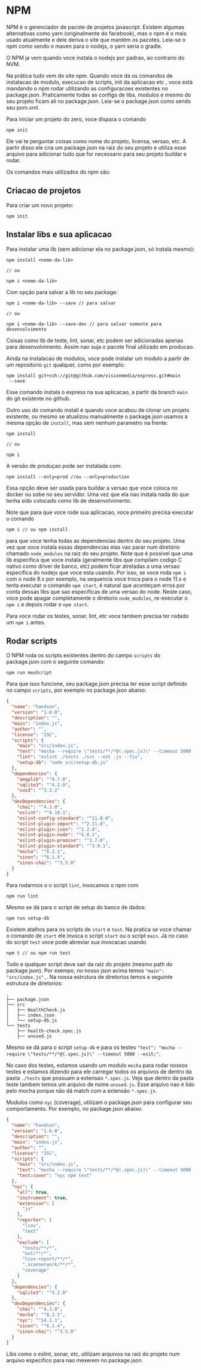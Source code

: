 # NPM

NPM é o gerenciador de pacote de projetos javascript. Existem algumas alternativas como yarn (originalmente do facebook), mas o npm é o mais usado atualmente e dele deriva o site que mantém os pacotes. Leia-se o npm como sendo o maven para o nodejs, o yarn seria o gradle.

O NPM ja vem quando voce instala o nodejs por padrao, ao contrario do NVM.

Na prática tudo vem do site npm. Quando voce da os comandos de instalacao de modulo, execucao de scripts, init da aplicacao etc , voce está mandando o npm rodar utilizando as configuracoes existentes no package.json. Praticamente todas as configs de libs, modulos e mesmo do seu projeto ficam ali no package.json. Leia-se o package.json como sendo seu pom.xml.

Para iniciar um projeto do zero, voce dispara o comando

```
npm init
```

Ele vai te perguntar coisas como nome do projeto, licensa, versao, etc. A partir disso ele cria um package.json na raiz do seu projeto e utiliza esse arquivo para adicionar tudo que for necessario para seu projeto buildar e rodar.

Os comandos mais utilizados do npm são:

## Criacao de projetos

Para criar um novo projeto:

```
npm init
```

## Instalar libs e sua aplicacao

Para instalar uma lib (sem adicionar ela no package.json, só instala mesmo):
```
npm install <nome-da-lib>

// ou

npm i <nome-da-lib>
```

Com opção para salvar a lib no seu package:

```
npm i <nome-da-lib> --save // para salvar

// ou

npm i <nome-da-lib> --save-dev // para salvar somente para desenvolvimento
```

Coisas como lib de teste, lint, sonar, etc podem ser adicionadas apenas para desenvolvimento. Assim nao suja o pacote final utilizado em producao.

Ainda na instalacao de modulos, voce pode instalar um modulo a partir de um repositorio `git` qualquer, como por exemplo:

```
npm install git+ssh://git@github.com/visionmedia/express.git#main
 --save
```

Esse comando instala o express na sua aplicacao, a partir da branch `main` do git existente no github.

Outro uso do comando install é quando voce acabou de clonar um projeto existente, ou mesmo se atualizou manualmente o package.json usamos a mesma opção de `install`, mas sem nenhum parametro na frente:

```
npm install

// ou

npm i
```

A versão de produçao pode ser instalada com:

```
npm install --only=prod //ou --only=production
```

Essa opção deve ser usada para buildar a versao que voce coloca no docker ou sobe no seu servidor. Uma vez que ela nao instala nada do que tenha sido colocado como lib de desenvolvimento.

Note que para que voce rode sua aplicacao, voce primeiro precisa executar o comando

```
npm i // ou npm install
```

para que voce tenha todas as dependencias dentro do seu projeto. Uma vez que voce instala essas dependencias elas vao parar num diretório chamado `node_modules` na raiz do seu projeto. Note que é possivel que uma lib especifica que voce instala (geralmente libs que compilam codigo C nativo como driver de banco, etc) podem ficar atreladas a uma versao especifica do nodejs que voce esta usando. Por isso, se voce roda `npm i` com o node 8.x por exemplo, na sequencia voce troca para o node 11.x e tenta executar o comando `npm start`, é natural que aconteçam erros por conta dessas libs que sao especificas de uma versao do node. Neste caso, voce pode apagar completamente o diretorio `node_modules`, re-executar o `npm i` e depois rodar o `npm start`.

Para voce rodar os testes, sonar, lint, etc voce tambem precisa ter rodado um `npm i` antes.

## Rodar scripts

O NPM roda os scripts existentes dentro do campo `scripts` do package.json com o seguinte comando:

```
npm run meuScript
```

Para que isso funcione, seu package.json precisa ter esse script definido no campo `scripts`, por exemplo no package.json abaixo:

```json
{
  "name": "handson",
  "version": "1.0.0",
  "description": "",
  "main": "index.js",
  "author": "",
  "license": "ISC",
  "scripts": {
    "main": "src/index.js",
    "test": "mocha --require \"tests/**/*@(.spec.js)\" --timeout 5000 --exit;",
    "lint": "eslint ./tests ./src --ext .js --fix",
    "setup-db": "node src/setup-db.js"
  },
  "dependencies": {
    "amqplib": "^0.7.0",
    "sqlite3": "^4.2.0",
    "uuid": "^3.3.2"
  },
  "devDependencies": {
    "chai": "^4.3.0",
    "eslint": "^4.19.1",
    "eslint-config-standard": "^11.0.0",
    "eslint-plugin-import": "^2.11.0",
    "eslint-plugin-json": "^1.2.0",
    "eslint-plugin-node": "^6.0.1",
    "eslint-plugin-promise": "^3.7.0",
    "eslint-plugin-standard": "^3.0.1",
    "mocha": "^8.2.1",
    "sinon": "^6.1.4",
    "sinon-chai": "^3.5.0"
  }
}
```

Para rodarmos o o script `lint`, invocamos o npm com

```
npm run lint
```

Mesmo se dá para o script de setup do banco de dados:

```
npm run setup-db
```

Existem atalhos para os scripts de `start` e `test`. Na pratica se voce chamar o comando de `start` ele invoca o script `start` ou o script `main`. Já no caso do script `test` voce pode abreviar sua invocacao usando

```
npm t // ou npm run test
```

Todo e qualquer script deve sair da raiz do projeto (mesmo path do package.json). Por exempo, no nosso json acima temos `"main": "src/index.js",`. Na nossa estrutura de diretorios temos a seguinte estrutura de diretorios:

```
.
├── package.json
├── src
│   ├── HealthCheck.js
│   ├── index.json
│   └── setup-db.js
└── tests
    ├── health-check.spec.js
    ├── unused.js
```

Mesmo se dá para o script `setup-db` e para os testes `"test": "mocha --require \"tests/**/*@(.spec.js)\" --timeout 5000 --exit;"`.

No caso dos testes, estamos usando um modulo `mocha` para rodar nossos testes e estamos dizendo para ele carregar todos os arquivos de dentro da pasta `./tests` que possuam a extensao `*.spec.js`. Veja que dentro da pasta teste tambem temos um arquivo de nome `unused.js`. Esse arquivo nao é lido pelo mocha porque não dá match com a extensão `*.spec.js`.

Modulos como `nyc` (coverage), utilizam o package.json para configurar seu comportamento. Por exemplo, no package.json abaixo:

```json
{
  "name": "handson",
  "version": "1.0.0",
  "description": "",
  "main": "index.js",
  "author": "",
  "license": "ISC",
  "scripts": {
    "main": "src/index.js",
    "test": "mocha --require \"tests/**/*@(.spec.js)\" --timeout 5000 --exit;",
    "test:cover": "nyc npm test"
  },
  "nyc": {
    "all": true,
    "instrument": true,
    "extension": [
      "js"
    ],
    "reporter": [
      "lcov",
      "text"
    ],
    "exclude": [
      "tests/**/*",
      "out/**/*",
      "lcov-report/**/*",
      ".scannerwork/**/*",
      "coverage"
    ]
  },
  "dependencies": {
    "sqlite3": "^4.2.0"
  },
  "devDependencies": {
    "chai": "^4.3.0",
    "mocha": "^8.2.1",
    "nyc": "^14.1.1",
    "sinon": "^6.1.4",
    "sinon-chai": "^3.5.0"
  }
}
```

Libs como o eslint, sonar, etc, utilizam arquivos na raiz do projeto num arquivo especifico para nao mexerem no package.json.
